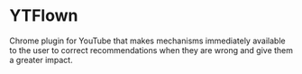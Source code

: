 # YTFlown
 Chrome plugin for YouTube that makes mechanisms immediately available to the user to correct recommendations when they are wrong and give them a greater impact.
